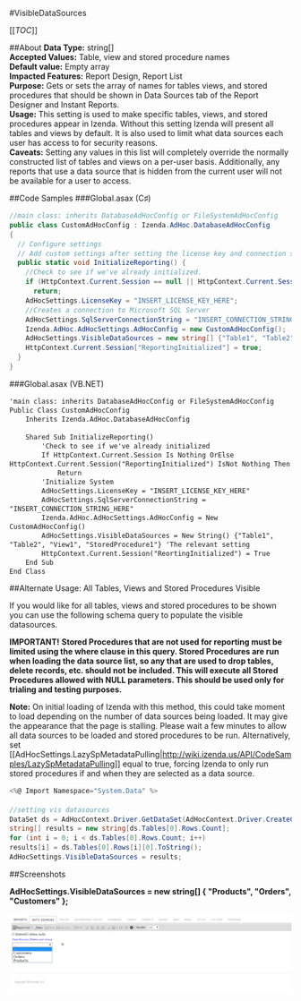 #VisibleDataSources

[[_TOC_]]

##About
**Data Type:** string[]  
**Accepted Values:** Table, view and stored procedure names   
**Default value:** Empty array  
**Impacted Features:** Report Design, Report List  
**Purpose:** Gets or sets the array of names for tables views, and stored procedures that should be shown in Data Sources tab of the Report Designer and Instant Reports.  
**Usage:** This setting is used to make specific tables, views, and stored procedures appear in Izenda. Without this setting Izenda will present all tables and views by default. It is also used to limit what data sources each user has access to for security reasons.  
**Caveats:** Setting any values in this list will completely override the normally constructed list of tables and views on a per-user basis. Additionally, any reports that use a data source that is hidden from the current user will not be available for a user to access.  

##Code Samples
###Global.asax (C♯)

```csharp
//main class: inherits DatabaseAdHocConfig or FileSystemAdHocConfig
public class CustomAdHocConfig : Izenda.AdHoc.DatabaseAdHocConfig
{
  // Configure settings
  // Add custom settings after setting the license key and connection string by overriding the ConfigureSettings() method
  public static void InitializeReporting() {
    //Check to see if we've already initialized.
    if (HttpContext.Current.Session == null || HttpContext.Current.Session["ReportingInitialized"] != null)
      return;
    AdHocSettings.LicenseKey = "INSERT_LICENSE_KEY_HERE";
    //Creates a connection to Microsoft SQL Server
    AdHocSettings.SqlServerConnectionString = "INSERT_CONNECTION_STRING_HERE";
    Izenda.AdHoc.AdHocSettings.AdHocConfig = new CustomAdHocConfig();
    AdHocSettings.VisibleDataSources = new string[] {"Table1", "Table2", "View1", "StoredProcedure1"}; //The relevant setting
    HttpContext.Current.Session["ReportingInitialized"] = true;
  }
}
```

###Global.asax (VB.NET)

```visualbasic
'main class: inherits DatabaseAdHocConfig or FileSystemAdHocConfig
Public Class CustomAdHocConfig
    Inherits Izenda.AdHoc.DatabaseAdHocConfig

    Shared Sub InitializeReporting()
        'Check to see if we've already initialized
        If HttpContext.Current.Session Is Nothing OrElse HttpContext.Current.Session("ReportingInitialized") IsNot Nothing Then
            Return
        'Initialize System
        AdHocSettings.LicenseKey = "INSERT_LICENSE_KEY_HERE"
        AdHocSettings.SqlServerConnectionString = "INSERT_CONNECTION_STRING_HERE"
        Izenda.AdHoc.AdHocSettings.AdHocConfig = New CustomAdHocConfig()
        AdHocSettings.VisibleDataSources = New String() {"Table1", "Table2", "View1", "StoredProcedure1"} 'The relevant setting
        HttpContext.Current.Session("ReortingInitialized") = True
    End Sub
End Class
```

##Alternate Usage: All Tables, Views and Stored Procedures Visible 

If you would like for all tables, views and stored procedures to be shown you can use the following schema query to populate the visible datasources. 

**IMPORTANT!**
**Stored Procedures that are not used for reporting must be limited using the where clause in this query. Stored Procedures are run when loading the data source list, so any that are used to drop tables, delete records, etc. should not be included. This will execute all Stored Procedures allowed with NULL parameters. This should be used only for trialing and testing purposes.**
  
**Note:** On initial loading of Izenda with this method, this could take moment to load depending on the number of data sources being loaded. It may give the appearance that the page is stalling. Please wait a few minutes to allow all data sources to be loaded and stored procedures to be run.  Alternatively, set [[AdHocSettings.LazySpMetadataPulling|http://wiki.izenda.us/API/CodeSamples/LazySpMetadataPulling]] equal to true, forcing Izenda to only run stored procedures if and when they are selected as a data source.
```csharp
<%@ Import Namespace="System.Data" %>

//setting vis datasources
DataSet ds = AdHocContext.Driver.GetDataSet(AdHocContext.Driver.CreateCommand("select * from sys.objects where type in ('U','P','V')"));
string[] results = new string[ds.Tables[0].Rows.Count];
for (int i = 0; i < ds.Tables[0].Rows.Count; i++)
results[i] = ds.Tables[0].Rows[i][0].ToString();
AdHocSettings.VisibleDataSources = results;
```

##Screenshots

**AdHocSettings.VisibleDataSources = new string[] { "Products", "Orders", "Customers" };**

![VisibleDataSources = new string[] {"Products", "Orders", "Customers" };](/API/CodeSamples/VisibleDataSources/VisibleDataSources.png)
